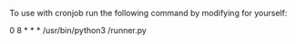 To use with cronjob run the following command by modifying for yourself:

0 8 * * * /usr/bin/python3 /runner.py
